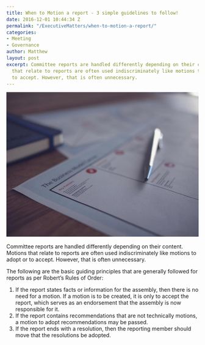 ```yaml
---
title: When to Motion a report - 3 simple guidelines to follow!
date: 2016-12-01 10:44:34 Z
permalink: "/ExecutiveMatters/when-to-motion-a-report/"
categories:
- Meeting
- Governance
author: Matthew
layout: post
excerpt: Committee reports are handled differently depending on their content. Motions
  that relate to reports are often used indiscriminately like motions to adopt or
  to accept. However, that is often unnecessary.
---
```


<img class="img-fluid" src="/content/posts/Report-Document-Paper-AB4F938C851.jpg" />

Committee reports are handled differently depending on their content. Motions that relate to reports are often used indiscriminately like motions to adopt or to accept. However, that is often unnecessary.

The following are the basic guiding principles that are generally followed for reports as per Robert’s Rules of Order:

1. If the report states facts or information for the assembly, then there is no need for a motion. If a motion is to be created, it is only to accept the report, which serves as an endorsement that the assembly is now responsible for it. 
2. If the report contains recommendations that are not technically motions, a motion to adopt recommendations may be passed. 
3. If the report ends with a resolution, then the reporting member should move that the resolutions be adopted.

